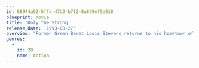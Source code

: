 ```yaml
---
id: 88944a92-5ffd-47b2-b712-8a899ef9e018
blueprint: movie
title: 'Only the Strong'
release_date: '1993-08-27'
overview: "Former Green Beret Louis Stevens returns to his hometown of Miami after completing military service in Brazil, only to learn that his old high school has become a haven for gangs and drug dealers. After Stevens uses his capoeira skills to kick several drug dealers off of the school property, Kerrigan, one of Stevens' old teachers, sees the impact that Stevens has on the students. Kerrigan gives him the task of teaching Capoeira to a handful of the worst at-risk students at the school."
genres:
  -
    id: 28
    name: Action
---
```

